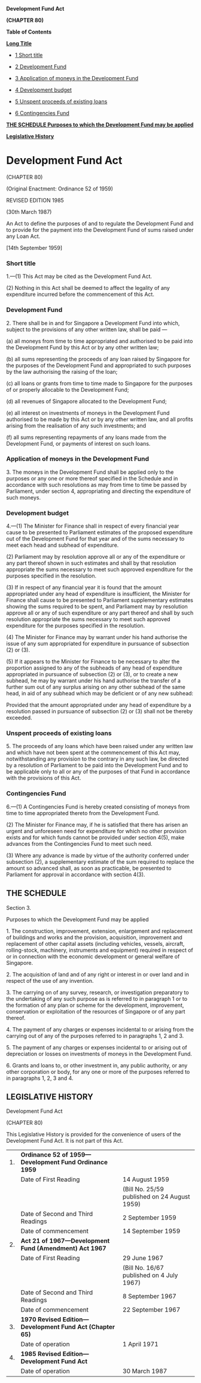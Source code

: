 **Development Fund Act**

**(CHAPTER 80)**

**Table of Contents**

[**Long Title**](#Development-Fund-Act)

- [1 Short title](#Short-title)

- [2 Development Fund](#Development-Fund)

- [3 Application of moneys in the Development Fund](#Application-of-moneys-in-the-Development-Fund)

- [4 Development budget](#Development-budget)

- [5 Unspent proceeds of existing loans](#Unspent-proceeds-of-existing-loans)

- [6 Contingencies Fund](#Contingencies-Fund)

[**THE SCHEDULE Purposes to which the Development Fund may be applied**](#THE-SCHEDULE)

[**Legislative History**](#Legislative-History)

# Development Fund Act

(CHAPTER 80)

(Original Enactment: Ordinance 52 of 1959)

REVISED EDITION 1985

(30th March 1987)

An Act to define the purposes of and to regulate the Development Fund and to provide for the payment into the Development Fund of sums raised under any Loan Act.

[14th September 1959]

### Short title

1\.—(1) This Act may be cited as the Development Fund Act.

(2) Nothing in this Act shall be deemed to affect the legality of any expenditure incurred before the commencement of this Act.

### Development Fund

2\. There shall be in and for Singapore a Development Fund into which, subject to the provisions of any other written law, shall be paid —

(a) all moneys from time to time appropriated and authorised to be paid into the Development Fund by this Act or by any other written law;

(b) all sums representing the proceeds of any loan raised by Singapore for the purposes of the Development Fund and appropriated to such purposes by the law authorising the raising of the loan;

(c) all loans or grants from time to time made to Singapore for the purposes of or properly allocable to the Development Fund;

(d) all revenues of Singapore allocated to the Development Fund;

(e) all interest on investments of moneys in the Development Fund authorised to be made by this Act or by any other written law, and all profits arising from the realisation of any such investments; and

(f) all sums representing repayments of any loans made from the Development Fund, or payments of interest on such loans.

### Application of moneys in the Development Fund

3\. The moneys in the Development Fund shall be applied only to the purposes or any one or more thereof specified in the Schedule and in accordance with such resolutions as may from time to time be passed by Parliament, under section 4, appropriating and directing the expenditure of such moneys.

### Development budget

4\.—(1) The Minister for Finance shall in respect of every financial year cause to be presented to Parliament estimates of the proposed expenditure out of the Development Fund for that year and of the sums necessary to meet each head and subhead of expenditure.

(2) Parliament may by resolution approve all or any of the expenditure or any part thereof shown in such estimates and shall by that resolution appropriate the sums necessary to meet such approved expenditure for the purposes specified in the resolution.

(3) If in respect of any financial year it is found that the amount appropriated under any head of expenditure is insufficient, the Minister for Finance shall cause to be presented to Parliament supplementary estimates showing the sums required to be spent, and Parliament may by resolution approve all or any of such expenditure or any part thereof and shall by such resolution appropriate the sums necessary to meet such approved expenditure for the purposes specified in the resolution.

(4) The Minister for Finance may by warrant under his hand authorise the issue of any sum appropriated for expenditure in pursuance of subsection (2) or (3).

(5) If it appears to the Minister for Finance to be necessary to alter the proportion assigned to any of the subheads of any head of expenditure appropriated in pursuance of subsection (2) or (3), or to create a new subhead, he may by warrant under his hand authorise the transfer of a further sum out of any surplus arising on any other subhead of the same head, in aid of any subhead which may be deficient or of any new subhead:

Provided that the amount appropriated under any head of expenditure by a resolution passed in pursuance of subsection (2) or (3) shall not be thereby exceeded.

### Unspent proceeds of existing loans

5\. The proceeds of any loans which have been raised under any written law and which have not been spent at the commencement of this Act may, notwithstanding any provision to the contrary in any such law, be directed by a resolution of Parliament to be paid into the Development Fund and to be applicable only to all or any of the purposes of that Fund in accordance with the provisions of this Act.

### Contingencies Fund

6\.—(1) A Contingencies Fund is hereby created consisting of moneys from time to time appropriated thereto from the Development Fund.

(2) The Minister for Finance may, if he is satisfied that there has arisen an urgent and unforeseen need for expenditure for which no other provision exists and for which funds cannot be provided under section 4(5), make advances from the Contingencies Fund to meet such need.

(3) Where any advance is made by virtue of the authority conferred under subsection (2), a supplementary estimate of the sum required to replace the amount so advanced shall, as soon as practicable, be presented to Parliament for approval in accordance with section 4(3).

## THE SCHEDULE

Section 3.

Purposes to which the Development Fund may be applied

1\. The construction, improvement, extension, enlargement and replacement of buildings and works and the provision, acquisition, improvement and replacement of other capital assets (including vehicles, vessels, aircraft, rolling-stock, machinery, instruments and equipment) required in respect of or in connection with the economic development or general welfare of Singapore.

2\. The acquisition of land and of any right or interest in or over land and in respect of the use of any invention.

3\. The carrying on of any survey, research, or investigation preparatory to the undertaking of any such purpose as is referred to in paragraph 1 or to the formation of any plan or scheme for the development, improvement, conservation or exploitation of the resources of Singapore or of any part thereof.

4\. The payment of any charges or expenses incidental to or arising from the carrying out of any of the purposes referred to in paragraphs 1, 2 and 3.

5\. The payment of any charges or expenses incidental to or arising out of depreciation or losses on investments of moneys in the Development Fund.

6\. Grants and loans to, or other investment in, any public authority, or any other corporation or body, for any one or more of the purposes referred to in paragraphs 1, 2, 3 and 4.

## LEGISLATIVE HISTORY

Development Fund Act

(CHAPTER 80)

This Legislative History is provided for the convenience of users of the Development Fund Act. It is not part of this Act.

||||
|:-|:-|:-|
|1.|**Ordinance 52 of 1959—Development Fund Ordinance 1959**|
||Date of First Reading|14 August 1959|
|||(Bill No. 25/59 published on 24 August 1959)|
||Date of Second and Third Readings|2 September 1959|
||Date of commencement|14 September 1959|
|2.|**Act 21 of 1967—Development Fund (Amendment) Act 1967**|
||Date of First Reading|29 June 1967|
|||(Bill No. 16/67 published on 4 July 1967)|
||Date of Second and Third Readings|8 September 1967|
||Date of commencement|22 September 1967|
|3.|**1970 Revised Edition—Development Fund Act (Chapter 65)**|
||Date of operation|1 April 1971|
|4.|**1985 Revised Edition—Development Fund Act**|
||Date of operation|30 March 1987|
